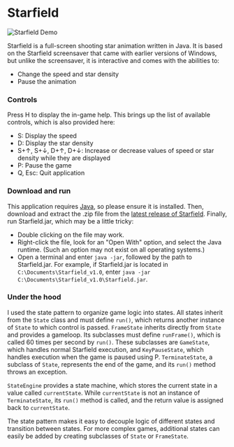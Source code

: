 # Starfield

![Starfield Demo](http://i1278.photobucket.com/albums/y519/nitrile/starfield-demo_zpswinaewgn.png)

Starfield is a full-screen shooting star animation written in Java. It is based on the Starfield screensaver that came with earlier versions of Windows, but unlike the screensaver, it is interactive and comes with the abilities to:
* Change the speed and star density 
* Pause the animation

### Controls
Press H to display the in-game help. This brings up the list of available controls, which is also provided here:
* S: Display the speed
* D: Display the star density
* S+↑, S+↓, D+↑, D+↓: Increase or decrease values of speed or star density while they are displayed
* P: Pause the game
* Q, Esc: Quit application

### Download and run
This application requires [Java](http://java.com/inc/BrowserRedirect1.jsp?locale=en), so please ensure it is installed. Then, download and extract the .zip file from the [latest release of Starfield](https://github.com/squarespirit/starfield/releases). Finally, run Starfield.jar, which may be a little tricky:
* Double clicking on the file may work.
* Right-click the file, look for an "Open With" option, and select the Java runtime. (Such an option may not exist on all operating systems.)
* Open a terminal and enter `java -jar`, followed by the path to Starfield.jar. For example, if Starfield.jar is located in `C:\Documents\Starfield_v1.0`, enter `java -jar C:\Documents\Starfield_v1.0\Starfield.jar`.

### Under the hood
I used the state pattern to organize game logic into states. All states inherit from the `State` class and must define `run()`, which returns another instance of `State` to which control is passed. `FrameState` inherits directly from `State` and provides a gameloop. Its subclasses must define `runFrame()`, which is called 60 times per second by `run()`. These subclasses are `GameState`, which handles normal Starfield execution, and `KeyPauseState`, which handles execution when the game is paused using P. `TerminateState`, a subclass of `State`, represents the end of the game, and its `run()` method throws an exception.

`StateEngine` provides a state machine, which stores the current state in a value called `currentState`. While `currentState` is not an instance of `TerminateState`, its `run()` method is called, and the return value is assigned back to `currentState`.

The state pattern makes it easy to decouple logic of different states and transition between states. For more complex games, additional states can easily be added by creating subclasses of `State` or `FrameState`.
